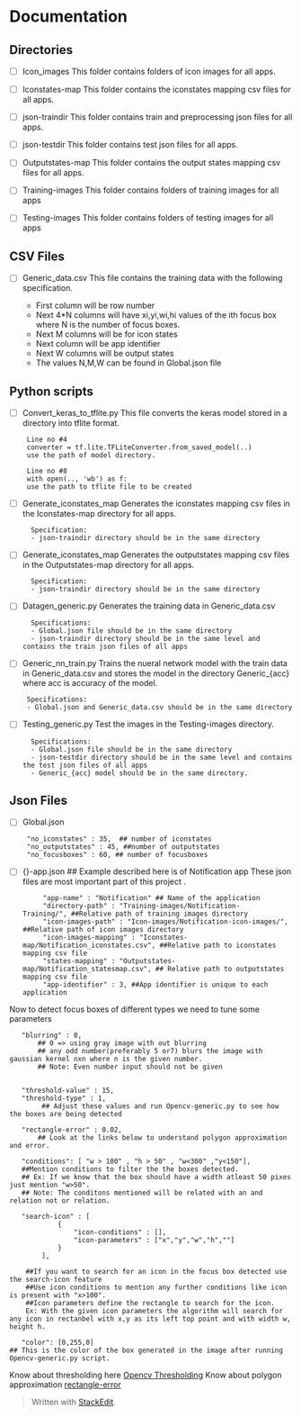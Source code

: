# Documentation
## Directories

 

 - [ ] Icon_images
		This folder contains folders of icon images for all apps. 
		
 - [ ] Iconstates-map
		 This folder contains the iconstates mapping csv files for all apps.

 - [ ] json-traindir
	 This folder contains train and preprocessing json files for all apps.
	 
 - [ ] json-testdir
	  This folder contains test json files for all apps.
	  

 - [ ] Outputstates-map
	 This folder contains the output states mapping csv files for all apps.

	  
 - [ ] Training-images
	 This folder contains folders of training images for all apps
	 
 - [ ] Testing-images
	 This folder contains folders of testing images for all apps


## CSV Files

	 

 - [ ] Generic_data.csv
	 This file contains the training data with the following specification.
	 
	 - First column will be row number
	 - Next 4*N columns will have xi,yi,wi,hi values of the ith focus box where N is the number of focus boxes.
	 - Next M columns will be for icon states
	 - Next  column will be app identifier
	 - Next W columns will be output states
	 - The values N,M,W can be found in Global.json file
	 
## Python scripts
 - [ ] Convert_keras_to_tflite.py
		 This file converts the keras model stored in a directory into tflite format.
	

		Line no #4
		converter = tf.lite.TFLiteConverter.from_saved_model(..)
		use the path of model directory.
		
		Line no #8
		with open(.., 'wb') as f:
		use the path to tflite file to be created
	

 - [ ] Generate_iconstates_map
		 Generates the iconstates mapping csv files in the Iconstates-map directory for all apps.
		 
		 Specification:
		 - json-traindir directory should be in the same directory
 - [ ] Generate_iconstates_map
		 Generates the outputstates mapping csv files in the Outputstates-map directory for all apps.
		 
		 Specification:
		 - json-traindir directory should be in the same directory
	 
 - [ ] Datagen_generic.py
	 Generates the training data in Generic_data.csv
	 
		 Specifications: 
		 - Global.json file should be in the same directory	
		 - json-traindir directory should be in the same level and contains the train json files of all apps
 - [ ] Generic_nn_train.py
	 Trains the nueral network model with the train data in Generic_data.csv and stores the model in the directory Generic_{acc} where acc is accuracy of the model.
			
		Specifications:
		- Global.json and Generic_data.csv should be in the same directory
					 

 - [ ] Testing_generic.py
 Test the images in the Testing-images directory.
		 
		 Specifications:
		 - Global.json file should be in the same directory	
		 - json-testdir directory should be in the same level and contains the test json files of all apps
		 - Generic_{acc} model should be in the same directory.



## Json Files

 - [ ] Global.json
			
		"no_iconstates" : 35,  ## number of iconstates
		"no_outputstates" : 45, ##number of outputstates
		"no_focusboxes" : 60, ## number of focusboxes
    
 - [ ] {}-app.json ## Example described here is of Notification app
		These json files are most important part of this project .
			
			"app-name" : "Notification" ## Name of the application
		    "directory-path" : "Training-images/Notification-	Training/", ##Relative path of training images directory
		    "icon-images-path" : "Icon-images/Notification-icon-images/", ##Relative path of icon images directory
		    "icon-images-mapping" : "Iconstates-map/Notification_iconstates.csv", ##Relative path to iconstates mapping csv file
		    "states-mapping" : "Outputstates-map/Notification_statesmap.csv", ## Relative path to outputstates mapping csv file
		    "app-identifier" : 3, ##App identifier is unique to each application

Now to detect focus boxes of different types we need to tune some parameters

	   "blurring" : 0,  
		   ## 0 => using gray image with out blurring
		   ## any odd number(preferably 5 or7) blurs the image with gaussian kernel nxn where n is the given number.
		   ## Note: Even number input should not be given	


       "threshold-value" : 15,
	   "threshold-type" : 1,
			## Adjust these values and run Opencv-generic.py to see how the boxes are being detected
			
       "rectangle-error" : 0.02,
	       ## Look at the links below to understand polygon approximation and error.
	       
       "conditions": [ "w > 100" , "h > 50" , "w<300" ,"y<150"],
       ##Mention conditions to filter the the boxes detected.
       ## Ex: If we know that the box should have a width atleast 50 pixes just mention "w>50". 
       ## Note: The conditons mentioned will be related with an and relation not or relation.
       
       "search-icon" : [
                {
                    "icon-conditions" : [],
                    "icon-parameters" : ["x","y","w","h",""]
                }
            ],

		##If you want to search for an icon in the focus box detected use the search-icon feature
		##Use icon conditions to mention any further conditions like icon is present with "x>100".
		##Icon parameters define the rectangle to search for the icon.
		Ex: With the given icon parameters the algorithm will search for any icon in rectanbel with x,y as its left top point and with width w, height h.
		
       "color": [0,255,0]
	## This is the color of the box generated in the image after running Opencv-generic.py script.
    
	
 

 Know about thresholding here [Opencv Thresholding](https://docs.opencv.org/4.5.2/d7/d4d/tutorial_py_thresholding.html)
 Know about polygon approximation [rectangle-error](https://docs.opencv.org/3.4/dd/d49/tutorial_py_contour_features.html)
			
		 

> Written with [StackEdit](https://stackedit.io/).
